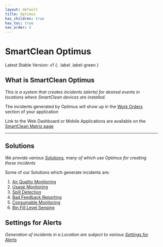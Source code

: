 ```yaml
---
layout: default
title: Optimus
has_children: true
has_toc: true
nav_order: 5
---
```


# SmartClean Optimus
Latest Stable Version: v1
{: .label .label-green }

## What is SmartClean Optimus
*This is a system that creates incidents (alerts) for desired events in locations where SmartClean devices are installed.*

The incidents generated by Optimus will show up in the [Work Orders](/workorders.html) section of your application

Link to the Web Dashboard or Mobile Applications are available on the [SmartClean Matrix page](/index.html)

---

## Solutions
*We provide various [Solutions](/vcs_solutions.html), many of which use Optimus for creating these incidents*

Some of our Solutions which generate incidents are:
1. [Air Quality Monitoring](/vcs_aq.html)
2. [Usage Monitoring](/vcs_pc.html)
3. [Spill Detection](/vcs_wd.html)
4. [Bad Feedback Reporting](/vcs_fd.html)
5. [Consumable Monitoring](/vcs_cmd.html)
6. [Bin Fill Level Sensing](/vcs_bin.html)

## Settings for Alerts
*Generation of incidents in a Location are subject to various [Settings for Alerts](/vcs_settings.html)*
